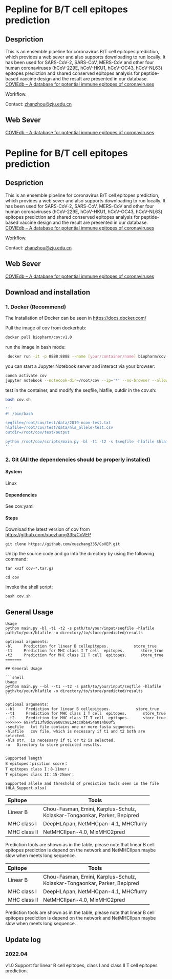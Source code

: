 # Pepline for B/T cell epitopes prediction

## Despriction

This is an ensemble pipeline for coronavirus B/T cell epitopes prediction, which provides a web sever and also supports downloading to run locally. It has been used for SARS-CoV-2, SARS-CoV, MERS-CoV and other four human coronaviruses (hCoV-229E, hCoV-HKU1, hCoV-OC43, hCoV-NL63) epitopes prediction and shared conserved epitopes analysis for peptide-based vaccine design and the result are presented in our database. [COVIEdb – A database for potential immune epitopes of coronaviruses](http://biopharm.zju.edu.cn/coviedb/)

Workflow.

Contact: zhanzhou@zju.edu.cn

## Web Sever

[COVIEdb – A database for potential immune epitopes of coronaviruses](http://biopharm.zju.edu.cn/coviedb/)

# Pepline for B/T cell epitopes prediction 

## Despriction

This is an ensemble pipeline for coronavirus B/T cell epitopes prediction, which provides a web sever and also supports downloading to run locally. It has been used for SARS-CoV-2, SARS-CoV, MERS-CoV and other four human coronaviruses (hCoV-229E, hCoV-HKU1, hCoV-OC43, hCoV-NL63) epitopes prediction and shared conserved epitopes analysis for peptide-based vaccine design and the result are presented in our database.  [COVIEdb – A database for potential immune epitopes of coronaviruses](http://biopharm.zju.edu.cn/coviedb/)

Workflow.

Contact: zhanzhou@zju.edu.cn

## 	Web Sever

[COVIEdb – A database for potential immune epitopes of coronaviruses](http://biopharm.zju.edu.cn/coviedb/)



## Download and installation

### 1. Docker (Recommend)

The Installation of Docker can be seen in https://docs.docker.com/

Pull the image of cov from dockerhub:

```sh
docker pull biopharm/cov:v1.0
```

run the image in bash mode:

```sh
 docker run -it -p 8888:8888 --name [your/container/name] biopharm/cov:v1.0 bash
```

you can start a Jupyter Notebook server and interact via your browser:

```sh
conda activate cov
jupyter notebook --notecook-dir=/root/cov --ip='*' --no-browser --allow-root
```

test in the container, and modify the seqfile, hlafile, outdir in the cov.sh:

```sh
bash cov.sh

'''
#! /bin/bash

seqfile=/root/cov/test/data/2019-ncov-test.txt
hlafile=/root/cov/test/data/hla_allele-test.csv
outdir=/root/cov/test/output

python /root/cov/scripts/main.py -bl -t1 -t2 -s $seqfile -hlafile $hlafile -o $outdir
'''

```



### 2. Git (All the dependencies should be properly installed)

#### System

Linux

#### Dependencies

See cov.yaml

#### Steps

Download the latest version of cov from https://github.com/xuezhang335/CoVEP

```shell
git clone https://github.com/xuezhang335/CoVEP.git
```

Unzip the source code and go into the directory by using the following command:

```shell
tar xvzf cov-*.tar.gz

cd cov
```

Invoke the shell script:

```shell
bash cov.sh
```

## General Usage

````shell
Usage
python main.py -bl -t1 -t2 -s path/to/your/input/seqfile -hlafile path/to/your/hlafile -o directory/to/store/predicted/results

optional arguments:
-bl     Prediction for linear B cellepitopes.           store_true
-t1     Prediction for MHC class I T cell  epitopes.       store_true
-t2     Prediction for MHC class II T cell  epitopes.      store_true
=======

## General Usage

```shell
Usage    
python main.py --bl --t1 --t2 -s path/to/your/input/seqfile -hlafile path/to/your/hlafile -o directory/to/store/predicted/results
```

optional arguments:
--bl     Prediction for linear B cellepitopes.           store_true
--t1     Prediction for MHC class I T cell  epitopes.       store_true
--t2     Prediction for MHC class II T cell  epitopes.      store_true
>>>>>>> 6974f213f8dc89608c98134cc9ba454a014b60f5
-seqfile   txt file contains one or more fasta sequences.
-hlafile   csv file, which is necessary if t1 and t2 both are selected.
-hla str,  is necessary if t1 or t2 is selected.
-o   Directory to store predicted results.


Supported length
B epitopes：pisition score；
T epitopes class I：8-11mer；
T epitopes class II：15-25mer；

Supported allele and threshold of prediction tools seen in the file (HLA_Support.xlsx)
````


| Epitope      | Tools                                                                           |
| :----------- | ------------------------------------------------------------------------------- |
| Linear B     | Chou-Fasman, Emini, Karplus-Schulz, <br />Kolaskar-Tongaonkar, Parker, Bepipred |
| MHC class I  | DeepHLApan, NetMHCpan-4.1, MHCflurry                                            |
| MHC class II | NetMHCIIpan-4.0, MixMHC2pred                                                    |

Prediction tools are shown as in the table, please note that linear B cell epitopes prediction is depend on the network and NetMHCIIpan maybe slow when meets long sequence.


| Epitope      | Tools                                                        |
| :----------- | ------------------------------------------------------------ |
| Linear B     | Chou-Fasman, Emini, Karplus-Schulz,  <br />Kolaskar-Tongaonkar, Parker, Bepipred |
| MHC class I  | DeepHLApan, NetMHCpan-4.1, MHCflurry                         |
| MHC class II | NetMHCIIpan-4.0, MixMHC2pred                                 |

Prediction tools are shown as in the table, please note that linear B cell epitopes prediction is depend on the network and NetMHCIIpan maybe slow when meets long sequence.

## Update log

### 2022.04

v1.0
Support for linear B cell epitopes, class I and class II T cell epitopes prediction.
